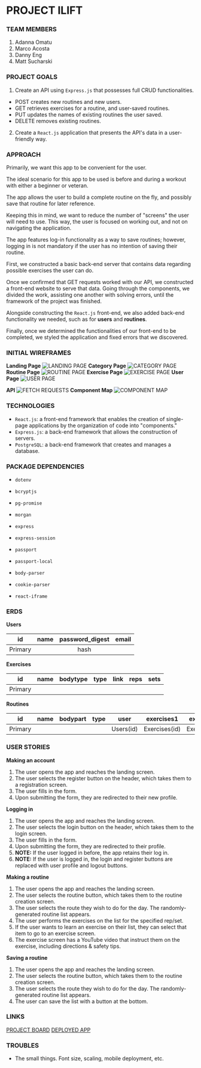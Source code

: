 

# PROJECT ILIFT

### TEAM MEMBERS

1. Adanna Omatu
2. Marco Acosta
3. Danny Eng
4. Matt Sucharski

### PROJECT GOALS

1. Create an API using `Express.js` that possesses full CRUD functionalities.
- POST creates new routines and new users.
- GET retrieves exercises for a routine, and user-saved routines.
- PUT updates the names of existing routines the user saved.
- DELETE removes existing routines.
2. Create a `React.js` application that presents the API's data in a user-friendly way.

### APPROACH

Primarily, we want this app to be convenient for the user.

The ideal scenario for this app to be used is before and during a workout with either a beginner or veteran.

The app allows the user to build a complete routine on the fly, and possibly save that routine for later reference.

Keeping this in mind, we want to reduce the number of "screens" the user will need to use. This way, the user is focused on working out, and not on navigating the application.

The app features log-in functionality as a way to save routines; however, logging in is not mandatory if the user has no intention of saving their routine.

First, we constructed a basic back-end server that contains data regarding possible exercises the user can do. 

Once we confirmed that GET requests worked with our API, we constructed a front-end website to serve that data. Going through the components, we divided the work, assisting one another with solving errors, until the framework of the project was finished.

Alongside constructing the `React.js` front-end, we also added back-end functionality we needed, such as for **users** and **routines**.

Finally, once we determined the functionalities of our front-end to be completed, we styled the application and fixed errors that we discovered.

### INITIAL WIREFRAMES

**Landing Page**
![LANDING PAGE](https://i.imgur.com/QS4QbyQ.jpg)
**Category Page**
![CATEGORY PAGE](https://i.imgur.com/F1KS9yn.jpg)
**Routine Page**
![ROUTINE PAGE](https://i.imgur.com/FxTldio.jpg)
**Exercise Page**
![EXERCISE PAGE](https://i.imgur.com/DRBQAlJ.jpg)
**User Page**
![USER PAGE](https://i.imgur.com/LIHVTVA.jpg)

**API**
![FETCH REQUESTS](https://i.imgur.com/elMA4AO.jpg)
**Component Map**
![COMPONENT MAP](https://i.imgur.com/8bjyTye.jpg)

### TECHNOLOGIES

- `React.js`: a front-end framework that enables the creation of single-page applications by the organization of code into "components."
- `Express.js`: a back-end framework that allows the construction of servers.
- `PostgreSQL`: a back-end framework that creates and manages a database.

### PACKAGE DEPENDENCIES

- `dotenv`
- `bcryptjs`
- `pg-promise`
- `morgan`
- `express`
- `express-session`
- `passport`
- `passport-local`
- `body-parser`
- `cookie-parser`

- `react-iframe`

### ERDS

**Users**

|id|name|password_digest|email|
|:-:|:-:|:-:|:-:|
|Primary||hash||

**Exercises**

|id|name|bodytype|type|link|reps|sets|
|:-:|:-:|:-:|:-:|:-:|:-:|:-:|
|Primary|||||||

**Routines**

|id|name|bodypart|type|user|exercises1|exercises2|exercises3|exercises4|
|:-:|:-:|:-:|:-:|:-:|:-:|:-:|:-:|:-:|
|Primary||||Users(id)| Exercises(id) | Exercises(id) | Exercises(id) | Exercises(id) |

### USER STORIES

**Making an account**
1. The user opens the app and reaches the landing screen.
2. The user selects the register button on the header, which takes them to a registration screen.
3. The user fills in the form.
4. Upon submitting the form, they are redirected to their new profile.

**Logging in**
1. The user opens the app and reaches the landing screen.
2. The user selects the login button on the header, which takes them to the login screen.
3. The user fills in the form.
4. Upon submitting the form, they are redirected to their profile.
5. **NOTE:** If the user logged in before, the app retains their log in.
5. **NOTE:** If the user is logged in, the login and register buttons are replaced with user profile and logout buttons.

**Making a routine**
1. The user opens the app and reaches the landing screen.
2. The user selects the routine button, which takes them to the routine creation screen.
3. The user selects the route they wish to do for the day. The randomly-generated routine list appears.
4. The user performs the exercises on the list for the specified rep/set.
5. If the user wants to learn an exercise on their list, they can select that item to go to an exercise screen.
6. The exercise screen has a YouTube video that instruct them on the exercise, including directions & safety tips.

**Saving a routine**
1. The user opens the app and reaches the landing screen.
2. The user selects the routine button, which takes them to the routine creation screen.
3. The user selects the route they wish to do for the day. The randomly-generated routine list appears.
4. The user can save the list with a button at the bottom.

### LINKS

[PROJECT BOARD](https://github.com/adanna21/workout-app/projects/1)
[DEPLOYED APP](https://shielded-garden-81038.herokuapp.com/)

### TROUBLES

- The small things. Font size, scaling, mobile deployment, etc.
